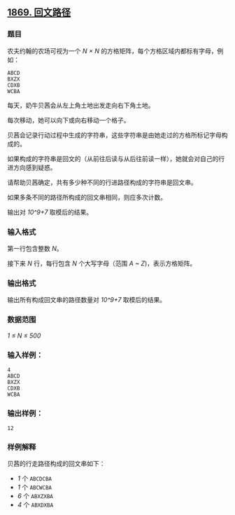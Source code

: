 ## [1869. 回文路径](https://www.acwing.com/problem/content/1871/)

### 题目

农夫约翰的农场可视为一个 *N × N* 的方格矩阵，每个方格区域内都标有字母，例如：

```
ABCD
BXZX
CDXB
WCBA
```

每天，奶牛贝茜会从左上角土地出发走向右下角土地。

每次移动，她可以向下或向右移动一个格子。

贝茜会记录行动过程中生成的字符串，这些字符串是由她走过的方格所标记字母构成的。

如果构成的字符串是回文的（从前往后读与从后往前读一样），她就会对自己的行进方向感到疑惑。

请帮助贝茜确定，共有多少种不同的行进路径构成的字符串是回文串。

如果多条不同的路径所构成的回文串相同，则应多次计数。

输出对 *10^9+7* 取模后的结果。

### 输入格式

第一行包含整数 *N*。

接下来 *N* 行，每行包含 *N* 个大写字母（范围 *A ~ Z*)，表示方格矩阵。

### 输出格式

输出所有构成回文串的路径数量对 *10^9+7* 取模后的结果。

### 数据范围

*1 ≤ N ≤ 500*

### 输入样例：

```
4
ABCD
BXZX
CDXB
WCBA
```

### 输出样例：

```
12
```

### 样例解释

贝茜的行走路径构成的回文串如下：

- *1* 个 `ABCDCBA`
- *1* 个 `ABCWCBA`
- *6* 个 `ABXZXBA`
- *4* 个 `ABXDXBA`
